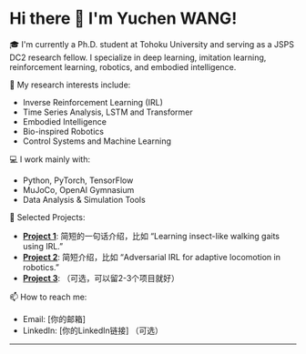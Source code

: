 <!--
**wangyuchen0217/wangyuchen0217** is a ✨ _special_ ✨ repository because its `README.md` (this file) appears on your GitHub profile.

Here are some ideas to get you started:

- 🔭 I’m currently working on ...
- 🌱 I’m currently learning ...
- 👯 I’m looking to collaborate on ...
- 🤔 I’m looking for help with ...
- 💬 Ask me about ...
- 📫 How to reach me: ...
- 😄 Pronouns: ...
- ⚡ Fun fact: ...
-->
# Hi there 👋 I'm Yuchen WANG!

🎓 I'm currently a Ph.D. student at Tohoku University and serving as a JSPS DC2 research fellow. I specialize in deep learning, imitation learning, reinforcement learning, robotics, and embodied intelligence.

🔬 My research interests include:
- Inverse Reinforcement Learning (IRL)
- Time Series Analysis, LSTM and Transformer
- Embodied Intelligence
- Bio-inspired Robotics
- Control Systems and Machine Learning

💻 I work mainly with:
- Python, PyTorch, TensorFlow
- MuJoCo, OpenAI Gymnasium
- Data Analysis & Simulation Tools

🚀 Selected Projects:
- [**Project 1**](链接): 简短的一句话介绍，比如 “Learning insect-like walking gaits using IRL.”
- [**Project 2**](链接): 简短介绍，比如 “Adversarial IRL for adaptive locomotion in robotics.”
- [**Project 3**](链接): （可选，可以留2-3个项目就好）

📫 How to reach me:
- Email: [你的邮箱]
- LinkedIn: [你的LinkedIn链接] （可选）

---


